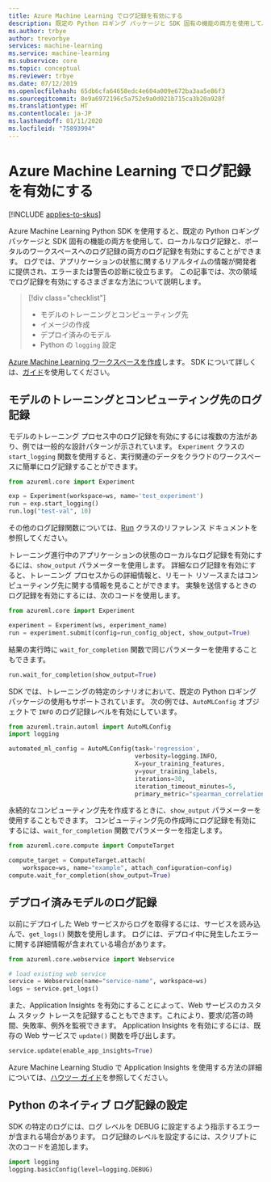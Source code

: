 ```yaml
---
title: Azure Machine Learning でログ記録を有効にする
description: 既定の Python ロギング パッケージと SDK 固有の機能の両方を使用して、Azure Machine Learning でログ記録を有効にする方法について説明します。
ms.author: trbye
author: trevorbye
services: machine-learning
ms.service: machine-learning
ms.subservice: core
ms.topic: conceptual
ms.reviewer: trbye
ms.date: 07/12/2019
ms.openlocfilehash: 65db6cfa64658edc4e604a009e672ba3aa5e86f3
ms.sourcegitcommit: 8e9a6972196c5a752e9a0d021b715ca3b20a928f
ms.translationtype: HT
ms.contentlocale: ja-JP
ms.lasthandoff: 01/11/2020
ms.locfileid: "75893994"
---
```

# <a name="enable-logging-in-azure-machine-learning"></a>Azure Machine Learning でログ記録を有効にする
[!INCLUDE [applies-to-skus](../../includes/aml-applies-to-basic-enterprise-sku.md)]

Azure Machine Learning Python SDK を使用すると、既定の Python ロギング パッケージと SDK 固有の機能の両方を使用して、ローカルなログ記録と、ポータルのワークスペースへのログ記録の両方のログ記録を有効にすることができます。 ログでは、アプリケーションの状態に関するリアルタイムの情報が開発者に提供され、エラーまたは警告の診断に役立ちます。 この記事では、次の領域でログ記録を有効にするさまざまな方法について説明します。

> [!div class="checklist"]
> * モデルのトレーニングとコンピューティング先
> * イメージの作成
> * デプロイ済みのモデル
> * Python の `logging` 設定

[Azure Machine Learning ワークスペースを作成](how-to-manage-workspace.md)します。 SDK について詳しくは、[ガイド](https://docs.microsoft.com/python/api/overview/azure/ml/install?view=azure-ml-py)を使用してください。

## <a name="training-models-and-compute-target-logging"></a>モデルのトレーニングとコンピューティング先のログ記録

モデルのトレーニング プロセス中のログ記録を有効にするには複数の方法があり、例では一般的な設計パターンが示されています。 `Experiment` クラスの `start_logging` 関数を使用すると、実行関連のデータをクラウドのワークスペースに簡単にログ記録することができます。

```python
from azureml.core import Experiment

exp = Experiment(workspace=ws, name='test_experiment')
run = exp.start_logging()
run.log("test-val", 10)
```

その他のログ記録関数については、[Run](https://docs.microsoft.com/python/api/azureml-core/azureml.core.run(class)?view=azure-ml-py) クラスのリファレンス ドキュメントを参照してください。

トレーニング進行中のアプリケーションの状態のローカルなログ記録を有効にするには、`show_output` パラメーターを使用します。 詳細なログ記録を有効にすると、トレーニング プロセスからの詳細情報と、リモート リソースまたはコンピューティング先に関する情報を見ることができます。 実験を送信するときのログ記録を有効にするには、次のコードを使用します。

```python
from azureml.core import Experiment

experiment = Experiment(ws, experiment_name)
run = experiment.submit(config=run_config_object, show_output=True)
```

結果の実行時に `wait_for_completion` 関数で同じパラメーターを使用することもできます。

```python
run.wait_for_completion(show_output=True)
```

SDK では、トレーニングの特定のシナリオにおいて、既定の Python ロギング パッケージの使用もサポートされています。 次の例では、`AutoMLConfig` オブジェクトで `INFO` のログ記録レベルを有効にしています。

```python
from azureml.train.automl import AutoMLConfig
import logging

automated_ml_config = AutoMLConfig(task='regression',
                                   verbosity=logging.INFO,
                                   X=your_training_features,
                                   y=your_training_labels,
                                   iterations=30,
                                   iteration_timeout_minutes=5,
                                   primary_metric="spearman_correlation")
```

永続的なコンピューティング先を作成するときに、`show_output` パラメーターを使用することもできます。 コンピューティング先の作成時にログ記録を有効にするには、`wait_for_completion` 関数でパラメーターを指定します。

```python
from azureml.core.compute import ComputeTarget

compute_target = ComputeTarget.attach(
    workspace=ws, name="example", attach_configuration=config)
compute.wait_for_completion(show_output=True)
```

## <a name="logging-for-deployed-models"></a>デプロイ済みモデルのログ記録

以前にデプロイした Web サービスからログを取得するには、サービスを読み込んで、`get_logs()` 関数を使用します。 ログには、デプロイ中に発生したエラーに関する詳細情報が含まれている場合があります。

```python
from azureml.core.webservice import Webservice

# load existing web service
service = Webservice(name="service-name", workspace=ws)
logs = service.get_logs()
```

また、Application Insights を有効にすることによって、Web サービスのカスタム スタック トレースを記録することもできます。これにより、要求/応答の時間、失敗率、例外を監視できます。 Application Insights を有効にするには、既存の Web サービスで `update()` 関数を呼び出します。

```python
service.update(enable_app_insights=True)
```

Azure Machine Learning Studio で Application Insights を使用する方法の詳細については、[ハウツー ガイド](how-to-enable-app-insights.md)を参照してください。

## <a name="python-native-logging-settings"></a>Python のネイティブ ログ記録の設定

SDK の特定のログには、ログ レベルを DEBUG に設定するよう指示するエラーが含まれる場合があります。 ログ記録のレベルを設定するには、スクリプトに次のコードを追加します。

```python
import logging
logging.basicConfig(level=logging.DEBUG)
```

